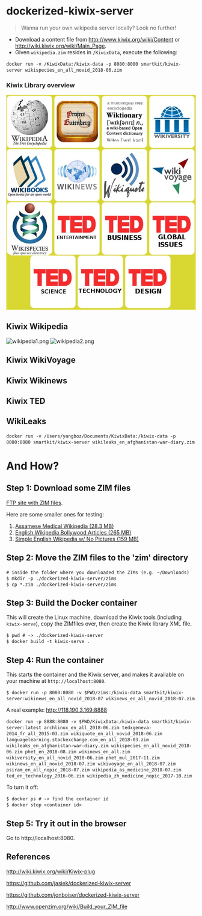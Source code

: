 dockerized-kiwix-server
=================

> Wanna run your own wikipedia server locally? Look no further!

* Download a content file from <http://www.kiwix.org/wiki/Content> or <http://wiki.kiwix.org/wiki/Main_Page>.
* Given `wikipedia.zim` resides in `/KiwixData`, execute the following:

```
docker run -v /KiwixData:/kiwix-data -p 8080:8080 smartkit/kiwix-server wikispecies_en_all_novid_2018-06.zim
```
### Kiwix Library overview

![kiwix.png](https://github.com/yangboz/dockerized-kiwix-server/raw/master/snaps/KiwixLibrary.jpg)

## Kiwix Wikipedia ### 

![wikipedia1.png](https://github.com/yangboz/dockerized-kiwix-server/raw/master/snaps/wikipedia1.png)
![wikipedia2.png](https://github.com/yangboz/dockerized-kiwix-server/raw/master/snaps/wikipedia2.png)


## Kiwix WikiVoyage ### 

## Kiwix Wikinews ### 

## Kiwix TED ### 

## WikiLeaks ###

```
docker run -v /Users/yangboz/Documents/KiwixData:/kiwix-data -p 8080:8080 smartkit/kiwix-server wikileaks_en_afghanistan-war-diary.zim 
```


And How?
=================

## Step 1: Download some ZIM files

[FTP site with ZIM files](https://ftp.fau.de/kiwix/zim/).

Here are some smaller ones for testing:

1. [Assamese Medical Wikipedia (28.3 MB)](https://ftp.fau.de/kiwix/zim/wikipedia/wikipedia_as_medicine_2018-07.zim)
1. [English Wikipedia Bollywood Articles (265 MB)](https://ftp.fau.de/kiwix/zim/wikipedia/wikipedia_en_bollywood_2017-01.zim)
1. [Simple English Wikipedia w/ No Pictures (159 MB)](https://ftp.fau.de/kiwix/zim/wikipedia/wikipedia_en_simple_all_nopic_2016-08.zim)

## Step 2: Move the ZIM files to the 'zim' directory

```
# inside the folder where you downloaded the ZIMs (e.g. ~/Downloads)
$ mkdir -p ./dockerized-kiwix-server/zims
$ cp *.zim ./dockerized-kiwix-server/zims
```

## Step 3: Build the Docker container

This will create the Linux machine, download the Kiwix tools (including `kiwix-serve`), copy the ZIMfiles over, then create the Kiwix library XML file.

```
$ pwd # -> ./dockerized-kiwix-server
$ docker build -t kiwix-serve .
```

## Step 4: Run the container

This starts the container and the Kiwix server, and makes it available on your machine at `http://localhost:8080`.
```
$ docker run -p 8080:8080 -v $PWD/zims:/kiwix-data smartkit/kiwix-server:wikinews_en_all_novid_2018-07 wikinews_en_all_novid_2018-07.zim
```

A real example: http://118.190.3.169:8888

```
docker run -p 8888:8080 -v $PWD/KiwixData:/kiwix-data smartkit/kiwix-server:latest archlinux_en_all_2018-06.zim tedxgeneva-2014_fr_all_2015-03.zim wikiquote_en_all_novid_2018-06.zim languagelearning.stackexchange.com_en_all_2018-03.zim wikileaks_en_afghanistan-war-diary.zim wikispecies_en_all_novid_2018-06.zim phet_en_2018-08.zim wikinews_en_all.zim wikiversity_en_all_novid_2018-06.zim phet_mul_2017-11.zim wikinews_en_all_novid_2018-07.zim wikivoyage_en_all_2018-07.zim psiram_en_all_nopic_2018-07.zim wikipedia_as_medicine_2018-07.zim ted_en_technology_2016-06.zim wikipedia_zh_medicine_nopic_2017-10.zim
```


To turn it off:

```
$ docker ps # -> find the container id
$ docker stop <container id>
```

## Step 5: Try it out in the browser

Go to http://localhost:8080.

## References

http://wiki.kiwix.org/wiki/Kiwix-plug

https://github.com/jasiek/dockerized-kiwix-server

https://github.com/jonboiser/dockerized-kiwix-server

http://www.openzim.org/wiki/Build_your_ZIM_file

